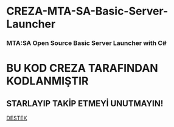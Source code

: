# CREZA-MTA-SA-Basic-Server-Launcher
### MTA:SA Open Source Basic Server Launcher with C#

# BU KOD CREZA TARAFINDAN KODLANMIŞTIR 
## STARLAYIP TAKİP ETMEYİ UNUTMAYIN!

[DESTEK](https://discord.gg/D6VeAwkA2t)
